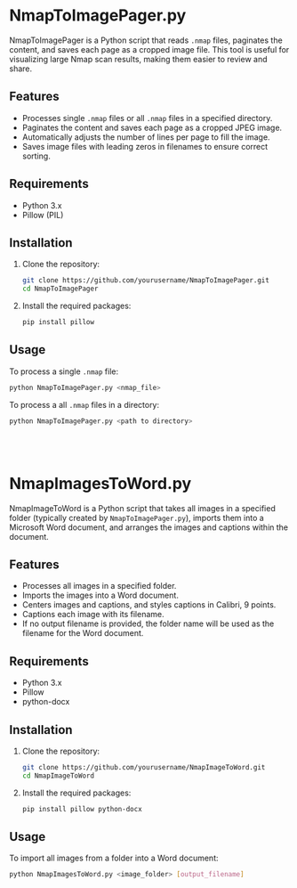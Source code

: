 # NmapToImagePager.py

NmapToImagePager is a Python script that reads `.nmap` files, paginates the content, and saves each page as a cropped image file. This tool is useful for visualizing large Nmap scan results, making them easier to review and share.

## Features

- Processes single `.nmap` files or all `.nmap` files in a specified directory.
- Paginates the content and saves each page as a cropped JPEG image.
- Automatically adjusts the number of lines per page to fill the image.
- Saves image files with leading zeros in filenames to ensure correct sorting.

## Requirements

- Python 3.x
- Pillow (PIL)

## Installation

1. Clone the repository:
    ```bash
    git clone https://github.com/yourusername/NmapToImagePager.git
    cd NmapToImagePager
    ```

2. Install the required packages:
    ```bash
    pip install pillow
    ```

## Usage

To process a single `.nmap` file:
```bash
python NmapToImagePager.py <nmap_file>
```

To process a all `.nmap` files in a directory:
```bash
python NmapToImagePager.py <path to directory>
```

<br><br>   
# NmapImagesToWord.py

NmapImageToWord is a Python script that takes all images in a specified folder (typically created by `NmapToImagePager.py`), imports them into a Microsoft Word document, and arranges the images and captions within the document.

## Features

- Processes all images in a specified folder.
- Imports the images into a Word document.
- Centers images and captions, and styles captions in Calibri, 9 points.
- Captions each image with its filename.
- If no output filename is provided, the folder name will be used as the filename for the Word document.

## Requirements

- Python 3.x
- Pillow
- python-docx

## Installation

1. Clone the repository:
    ```bash
    git clone https://github.com/yourusername/NmapImageToWord.git
    cd NmapImageToWord
    ```

2. Install the required packages:
    ```bash
    pip install pillow python-docx
    ```

## Usage

To import all images from a folder into a Word document:
```bash
python NmapImagesToWord.py <image_folder> [output_filename]
```
